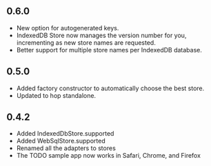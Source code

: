 ## 0.6.0

* New option for autogenerated keys.
* IndexedDB Store now manages the version number for you, incrementing
  as new store names are requested.
* Better support for multiple store names per IndexedDB database.

## 0.5.0

* Added factory constructor to automatically choose the best store.
* Updated to hop standalone.

## 0.4.2

* Added IndexedDbStore.supported
* Added WebSqlStore.supported
* Renamed all the adapters to stores
* The TODO sample app now works in Safari, Chrome, and Firefox